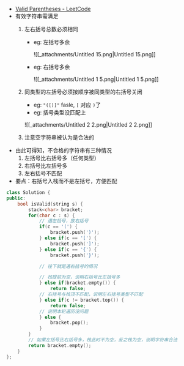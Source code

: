 - [Valid Parentheses - LeetCode](https://leetcode.com/problems/valid-parentheses/description/)
- 有效字符串需满足
    1. 左右括号总数必须相同
        - eg: 左括号多余
            
            ![[_attachments/Untitled 15.png|Untitled 15.png]]
            
        - eg: 右括号多余
            
            ![[_attachments/Untitled 1 5.png|Untitled 1 5.png]]
            
    2. 同类型的左括号必须按顺序被同类型的右括号关闭
        
        - eg: `"([)]"` fasle, `[` 对应 `)`了
        - eg: 括号类型没匹配上
        
        ![[_attachments/Untitled 2 2.png|Untitled 2 2.png]]
        
    3. 注意空字符串被认为是合法的
- 由此可得知，不合格的字符串有三种情况
    1. 左括号比右括号多（任何类型）
    2. 右括号比左括号多
    3. 左右括号不匹配
- 要点：右括号入栈而不是左括号，方便匹配

```C++
class Solution {
public:
    bool isValid(string s) {
        stack<char> bracket;
        for(char c : s) {
            // 遇左括号，放右括号
            if(c == '(') {
                bracket.push(')');
            } else if(c == '[') {
                bracket.push(']');
            } else if(c == '{') {
                bracket.push('}');

            // 往下就是遇右括号的情况

            // 栈提前为空，说明右括号比左括号多
            } else if(bracket.empty()) {
                return false;
            // 右括号与栈顶不匹配，说明左右括号类型不匹配
            } else if(c != bracket.top()) {
                return false;
            // 说明本轮遍历没问题
            } else {
                bracket.pop();
            }
        }
        // 如果左括号比右括号多，栈此时不为空，反之栈为空，说明字符串合法
        return bracket.empty();
    }
};
```